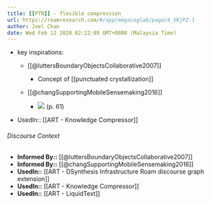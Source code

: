 ```yaml
---
title: [[PTN]] - flexible compression
url: https://roamresearch.com/#/app/megacoglab/page/4_VKjPZ-l
author: Joel Chan
date: Wed Feb 12 2020 02:22:09 GMT+0800 (Malaysia Time)
---
```


- key inspirations:

    - [[@luttersBoundaryObjectsCollaborative2007]]

        - Concept of [[punctuated crystallization]]

    - [[@changSupportingMobileSensemaking2016]]

        - ![](https://firebasestorage.googleapis.com/v0/b/firescript-577a2.appspot.com/o/imgs%2Fapp%2Fmegacoglab%2FzQl7Xo1Ckc.png?alt=media&token=a8f7e809-957b-49a8-80e0-23e958f6f9a4) (p. 61)
- UsedIn:: [[ART - Knowledge Compressor]]

###### Discourse Context

- **Informed By::** [[@luttersBoundaryObjectsCollaborative2007]]
- **Informed By::** [[@changSupportingMobileSensemaking2016]]
- **UsedIn::** [[ART - DSynthesis Infrastructure Roam discourse graph extension]]
- **UsedIn::** [[ART - Knowledge Compressor]]
- **UsedIn::** [[ART - LiquidText]]
